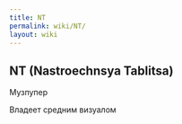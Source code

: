 ```yaml
---
title: NT
permalink: wiki/NT/
layout: wiki
---
```


## NT (Nastroechnsya Tablitsa)

Музпупер

Владеет средним визуалом
